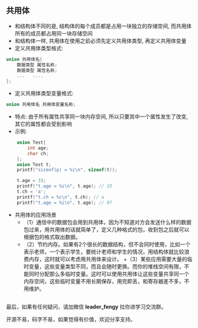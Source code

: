 ## 共用体

- 和结构体不同的是, 结构体的每个成员都是占用一块独立的存储空间, 而共用体所有的成员都占用同一块存储空间
- 和结构体一样, 共用体在使用之前必须先定义共用体类型, 再定义共用体变量
- 定义共用体类型格式:

```c
union 共用体名{
    数据类型 属性名称;
    数据类型 属性名称;
    ...   ....
};
```

- 定义共用体类型变量格式:

```c
union 共用体名 共用体变量名称;
```

- 特点: 由于所有属性共享同一块内存空间, 所以只要其中一个属性发生了改变, 其它的属性都会受到影响
- 示例:

```c
    union Test{
        int age;
        char ch;
    };
    union Test t;
    printf("sizeof(p) = %i\n", sizeof(t));

    t.age = 33;
    printf("t.age = %i\n", t.age); // 33
    t.ch = 'a';
    printf("t.ch = %c\n", t.ch); // a
    printf("t.age = %i\n", t.age); // 97
```

- 共用体的应用场景
  + （1）通信中的数据包会用到共用体，因为不知道对方会发送什么样的数据包过来，用共用体的话就简单了，定义几种格式的包，收到包之后就可以根据包的格式取出数据。
  + （2）节约内存。如果有2个很长的数据结构，但不会同时使用，比如一个表示老师，一个表示学生，要统计老师和学生的情况，用结构体就比较浪费内存，这时就可以考虑用共用体来设计。
    +（3）某些应用需要大量的临时变量，这些变量类型不同，而且会随时更换。而你的堆栈空间有限，不能同时分配那么多临时变量。这时可以使用共用体让这些变量共享同一个内存空间，这些临时变量不用长期保存，用完即丢，和寄存器差不多，不用维护。

## 

最后，如果有任何疑问，请加微信 **leader_fengy** 拉你进学习交流群。

开源不易，码字不易，如果觉得有价值，欢迎分享支持。
